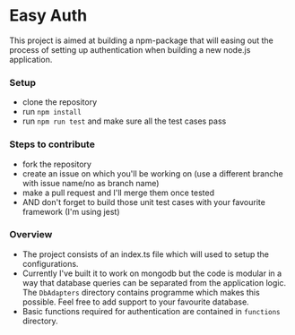 # Easy Auth
This project is aimed at building a npm-package that will easing out the process of setting up authentication when building a new node.js application.

### Setup
- clone the repository
- run `npm install`
- run `npm run test` and make sure all the test cases pass

### Steps to contribute
- fork the repository
- create an issue on which you'll be working on (use a different branche with issue name/no as branch name)
- make a pull request and I'll merge them once tested
- AND don't forget to build those unit test cases with your favourite framework (I'm using jest)

### Overview
- The project consists of an index.ts file which will used to setup the configurations.
- Currently I've built it to work on mongodb but the code is modular in a way that database queries can be separated from the application logic. The `DbAdapters` directory contains programme which makes this possible. Feel free to add support to your favourite database.
- Basic functions required for authentication are contained in `functions` directory.
